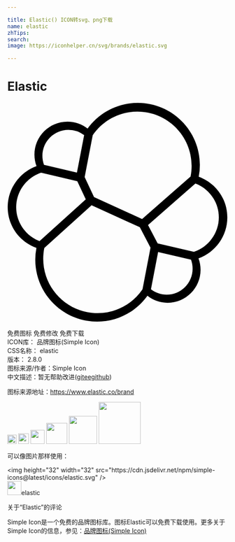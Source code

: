 ```yaml
---

title: Elastic() ICON转svg、png下载
name: elastic
zhTips: 
search: 
image: https://iconhelper.cn/svg/brands/elastic.svg

---
```


# Elastic  <small style="font-size: 60%;font-weight: 100"></small>

<div id="svg" class="svg-wrap">
<svg role="img" viewBox="0 0 24 24" xmlns="http://www.w3.org/2000/svg"><title>Elastic icon</title><path d="M20.32 16.3152l-3.9463-.923-1.048-2.0031 5.1615-4.522c1.5305.5798 2.551 2.0476 2.551 3.6903 0 1.6906-1.1146 3.2278-2.7182 3.7578m-2.9667 4.666c-.6147 0-1.217-.2062-1.709-.5845l.7801-4.0648 3.5847.8388c.1139.3094.1714.6396.1714.9835 0 1.559-1.268 2.827-2.8272 2.827m-2.6292-.5844a5.902 5.902 0 0 1-4.8925 2.593c-3.2651 0-5.9215-2.6564-5.9215-5.921 0-.4008.039-.7966.1156-1.1785l5.1509-4.6553 5.2557 2.3956 1.1637 2.2235zM.9636 11.443c0-1.69 1.1145-3.2266 2.7175-3.7577l3.9374.93.9242 1.9747-5.0336 4.5498C1.9815 14.558.9636 13.0885.9636 11.4429m5.6847-8.424a2.8325 2.8325 0 0 1 1.718.5798l-.7861 4.079-3.5876-.847c-.114-.3095-.1714-.6397-.1714-.984 0-1.5592 1.268-2.8278 2.8271-2.8278m2.653.5875c1.1044-1.6082 2.9212-2.5674 4.8692-2.5674 3.2562 0 5.9049 2.6492 5.9049 5.9055 0 .3983-.0373.7789-.1139 1.1607l-5.2819 4.628-5.235-2.3865-1.022-2.1822zm14.662 8.9622c0-2.0052-1.2432-3.7582-3.114-4.4403a6.6742 6.6742 0 0 0 .125-1.2855c0-3.7274-3.0325-6.76-6.7605-6.76-2.1775 0-4.2033 1.0443-5.4761 2.804a3.575 3.575 0 0 0-2.1963-.7516c-1.9786 0-3.5883 1.6097-3.5883 3.5882 0 .4373.078.8557.2244 1.2505-1.86.6712-3.139 2.4653-3.139 4.4579 0 2.0155 1.2493 3.7763 3.1287 4.4536a6.8545 6.8545 0 0 0-.1233 1.285c0 3.7189 3.0252 6.7441 6.7441 6.7441 2.183 0 4.2075-1.0485 5.4732-2.8155.63.4947 1.4004.7662 2.1994.7662 1.9784 0 3.5881-1.609 3.5881-3.5876 0-.4373-.078-.8562-.2243-1.2512 1.86-.6706 3.139-2.4652 3.139-4.4578"/></svg>
</div>
<detail full-name='elastic'></detail>

<div class="detail-page">
<p>
<span><span class="badge-success badge">免费图标</span> <span class="badge-success badge">免费修改</span>  <span class="badge-success badge">免费下载</span> </span>
<br/>
<span>
ICON库：
<span class="badge-secondary badge">品牌图标(Simple Icon)</span> 
</span>
<br/>
<span>
CSS名称：
<span class="badge-secondary badge">elastic</span> 
</span>

<br/>
<span>
版本：
<span class="badge-secondary badge">2.8.0</span> 
</span>
<br/>
<span>图标来源/作者：<span class="badge-light badge">Simple Icon</span></span> 
<br/>
<span class="zh-detail">中文描述：暂无<span class="help-link"><span>帮助改进</span>(<a href="https://gitee.com/liuwave/icon-helper/edit/master/json/brands/elastic.json" target="_blank" rel="noopener noreferrer">gitee</a><a href="https://github.com/liuwave/icon-helper/edit/master/json/brands/elastic.json" target="_blank" rel="noopener noreferrer">github</a></span>)</span><br/>
</p>
</div><div class="description description alert alert-light"><p>图标来源地址：<a href="https://www.elastic.co/brand" target="_blank" rel="noopener noreferrer">https://www.elastic.co/brand</a></p></div>
<div class="alert alert-dark">
<img height="21" width="21" src="https://cdn.jsdelivr.net/npm/simple-icons@latest/icons/elastic.svg" />
<img height="24" width="24" src="https://cdn.jsdelivr.net/npm/simple-icons@latest/icons/elastic.svg" />
<img height="32" width="32" src="https://cdn.jsdelivr.net/npm/simple-icons@latest/icons/elastic.svg" />
<img height="48" width="48" src="https://cdn.jsdelivr.net/npm/simple-icons@latest/icons/elastic.svg" />
<img height="64" width="64" src="https://cdn.jsdelivr.net/npm/simple-icons@latest/icons/elastic.svg" />
<img height="96" width="96" src="https://cdn.jsdelivr.net/npm/simple-icons@latest/icons/elastic.svg" />

</div>
<div>
  <p>可以像图片那样使用：    
  </p>
  <div class="alert alert-primary" style="font-size: 14px">
    &lt;img height="32" width="32" src="https://cdn.jsdelivr.net/npm/simple-icons@latest/icons/elastic.svg" /&gt;
    <copy-btn content='<img height="32" width="32" src="https://cdn.jsdelivr.net/npm/simple-icons@latest/icons/elastic.svg" />'></copy-btn>
  </div>
  <div class="alert alert-secondary">
    <img height="32" width="32" src="https://cdn.jsdelivr.net/npm/simple-icons@latest/icons/elastic.svg" />elastic
    <copy-btn content="elastic" btn-title="复制图标名称"></copy-btn>
  </div>
</div>

<Vssue title="关于“Elastic”的评论" >关于“Elastic”的评论</Vssue>


<div><p>Simple Icon是一个免费的品牌图标库。图标Elastic可以免费下载使用。更多关于  Simple Icon的信息，参见：<a target="_blank" href="https://iconhelper.cn/brands.html">品牌图标(Simple Icon)</a>
</p></div>
